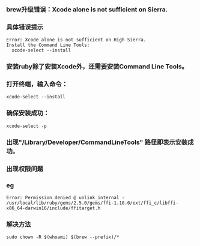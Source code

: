### brew升级错误：Xcode alone is not sufficient on Sierra.

### 具体错误提示

```
Error: Xcode alone is not sufficient on High Sierra.
Install the Command Line Tools:
  xcode-select --install 
```

### 安装ruby除了安装Xcode外，还需要安装Command Line Tools。

### 打开终端，输入命令：

`
xcode-select --install
`
### 确保安装成功：
`
xcode-select -p
`
### 出现"/Library/Developer/CommandLineTools" 路径即表示安装成功。

### 出现权限问题

### eg

`
Error: Permission denied @ unlink_internal - /usr/local/lib/ruby/gems/2.5.0/gems/ffi-1.10.0/ext/ffi_c/libffi-x86_64-darwin16/include/ffitarget.h
`
### 解决方法

`
sudo chown -R $(whoami) $(brew --prefix)/*
`